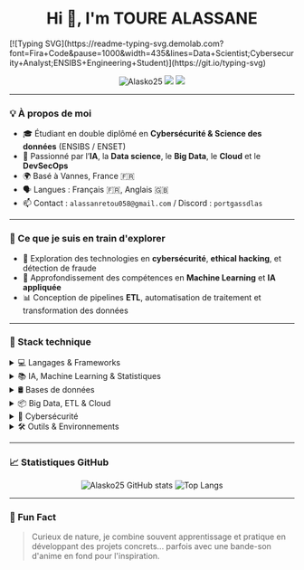 <h1 align="center">Hi 👋, I'm TOURE ALASSANE</h1>
[![Typing SVG](https://readme-typing-svg.demolab.com?font=Fira+Code&pause=1000&width=435&lines=Data+Scientist;Cybersecurity+Analyst;ENSIBS+Engineering+Student)](https://git.io/typing-svg)

<p align="center">
  <img src="https://komarev.com/ghpvc/?username=Alasko25&label=Profile%20views&color=0e75b6&style=flat" alt="Alasko25" />
  <a href="https://linkedin.com/in/alassane-tour%C3%A9-4b462728a" target="_blank"><img src="https://img.shields.io/badge/LinkedIn-Connect-blue" /></a>
  <a href="mailto:alassanretou058@gmail.com"><img src="https://img.shields.io/badge/Email-Contact-red" /></a>
</p>

---

### 💡 À propos de moi

- 🎓 Étudiant en double diplômé en **Cybersécurité & Science des données** (ENSIBS / ENSET)
- 🧠 Passionné par l’**IA**, la **Data science**, le **Big Data**, le **Cloud** et le **DevSecOps**
- 🌍 Basé à Vannes, France 🇫🇷
- 🗣 Langues : Français 🇫🇷, Anglais 🇬🇧
- 📫 Contact : `alassanretou058@gmail.com` / Discord : `portgassdlas`

---

### 🚀 Ce que je suis en train d'explorer

- 🌌 Exploration des technologies en **cybersécurité**, **ethical hacking**, et détection de fraude
- 🤖 Approfondissement des compétences en **Machine Learning** et **IA appliquée**
- 📊 Conception de pipelines **ETL**, automatisation de traitement et transformation des données

---

### 🧰 Stack technique

<details>
<summary>💻 Langages & Frameworks</summary>

![Python](https://img.shields.io/badge/Python-3776AB?style=flat-square&logo=python&logoColor=white)
![Java](https://img.shields.io/badge/Java-ED8B00?style=flat-square&logo=java&logoColor=white)
![R](https://img.shields.io/badge/R-276DC3?style=flat-square&logo=r&logoColor=white)
![C++](https://img.shields.io/badge/C++-00599C?style=flat-square&logo=c%2B%2B&logoColor=white)
![TypeScript](https://img.shields.io/badge/TypeScript-3178C6?style=flat-square&logo=typescript&logoColor=white)
![Bash](https://img.shields.io/badge/Bash-121011?style=flat-square&logo=gnu-bash&logoColor=white)
![PHP](https://img.shields.io/badge/PHP-777BB4?style=flat-square&logo=php&logoColor=white)
![HTML5](https://img.shields.io/badge/HTML5-E34F26?style=flat-square&logo=html5&logoColor=white)
![CSS3](https://img.shields.io/badge/CSS3-1572B6?style=flat-square&logo=css3&logoColor=white)
![JavaScript](https://img.shields.io/badge/JavaScript-F7DF1E?style=flat-square&logo=javascript&logoColor=black)
![XML](https://img.shields.io/badge/XML-FF6600?style=flat-square&logo=w3c&logoColor=white)
![React](https://img.shields.io/badge/React-61DAFB?style=flat-square&logo=react&logoColor=black)
![Bootstrap](https://img.shields.io/badge/Bootstrap-7952B3?style=flat-square&logo=bootstrap&logoColor=white)
![TailwindCSS](https://img.shields.io/badge/Tailwind_CSS-38B2AC?style=flat-square&logo=tailwind-css&logoColor=white)
</details>

<details>
<summary>📚 IA, Machine Learning & Statistiques</summary>

![Pandas](https://img.shields.io/badge/Pandas-150458?style=flat-square&logo=pandas&logoColor=white)
![NumPy](https://img.shields.io/badge/NumPy-013243?style=flat-square&logo=numpy&logoColor=white)
![Scikit-learn](https://img.shields.io/badge/Scikit--learn-F7931E?style=flat-square&logo=scikit-learn&logoColor=white)
![Seaborn](https://img.shields.io/badge/Seaborn-3776AB?style=flat-square)
![Matplotlib](https://img.shields.io/badge/Matplotlib-11557C?style=flat-square)
![XGBoost](https://img.shields.io/badge/XGBoost-EC7125?style=flat-square)
![TensorFlow](https://img.shields.io/badge/TensorFlow-FF6F00?style=flat-square&logo=tensorflow&logoColor=white)
![PyTorch](https://img.shields.io/badge/PyTorch-EE4C2C?style=flat-square&logo=pytorch&logoColor=white)
![Keras](https://img.shields.io/badge/Keras-D00000?style=flat-square&logo=keras&logoColor=white)
![MLflow](https://img.shields.io/badge/MLflow-023430?style=flat-square)
</details>

<details>
<summary>🛢️ Bases de données</summary>

![MongoDB](https://img.shields.io/badge/MongoDB-4EA94B?style=flat-square&logo=mongodb&logoColor=white)
![PostgreSQL](https://img.shields.io/badge/PostgreSQL-336791?style=flat-square&logo=postgresql&logoColor=white)
![MySQL](https://img.shields.io/badge/MySQL-4479A1?style=flat-square&logo=mysql&logoColor=white)
![Oracle](https://img.shields.io/badge/Oracle-F80000?style=flat-square&logo=oracle&logoColor=white)
![Redis](https://img.shields.io/badge/Redis-DC382D?style=flat-square&logo=redis&logoColor=white)
![Cassandra](https://img.shields.io/badge/Apache%20Cassandra-1287B1?style=flat-square&logo=apache-cassandra&logoColor=white)
![HBase](https://img.shields.io/badge/HBase-EE0000?style=flat-square)
![Access](https://img.shields.io/badge/MS%20Access-A4373A?style=flat-square&logo=microsoft-access&logoColor=white)
![Firebase](https://img.shields.io/badge/Firebase-FFCA28?style=flat-square&logo=firebase&logoColor=black)
</details>

<details>
<summary>📦 Big Data, ETL & Cloud</summary>

![Hadoop](https://img.shields.io/badge/Hadoop-66CCFF?style=flat-square&logo=apachehadoop&logoColor=black)
![Apache Airflow](https://img.shields.io/badge/Airflow-017CEE?style=flat-square&logo=apache-airflow&logoColor=white)
![Docker](https://img.shields.io/badge/Docker-2496ED?style=flat-square&logo=docker&logoColor=white)
![Oracle Cloud](https://img.shields.io/badge/Oracle%20Cloud-F80000?style=flat-square&logo=oracle&logoColor=white)
![VMware](https://img.shields.io/badge/VMware-607078?style=flat-square&logo=vmware&logoColor=white)
</details>

<details>
<summary>🔐 Cybersécurité</summary>

- Audit Linux, analyse de logs, contrôle d’accès, ligne de commande avancée  
- **IDS / IPS**, administration système, pratiques DevSecOps
- Authentification sécurisée avec JWT, OAuth2, tokens, sécurité API
</details>

<details>
<summary>🛠️ Outils & Environnements</summary>

![Git](https://img.shields.io/badge/Git-F05032?style=flat-square&logo=git&logoColor=white)
![GitHub](https://img.shields.io/badge/GitHub-181717?style=flat-square&logo=github&logoColor=white)
![JIRA](https://img.shields.io/badge/JIRA-0052CC?style=flat-square&logo=jira&logoColor=white)
![Linux](https://img.shields.io/badge/Linux-FCC624?style=flat-square&logo=linux&logoColor=black)
![Windows](https://img.shields.io/badge/Windows-0078D6?style=flat-square&logo=windows&logoColor=white)
![Android](https://img.shields.io/badge/Android-3DDC84?style=flat-square&logo=android&logoColor=white)
![Microsoft Office](https://img.shields.io/badge/Microsoft%20Office-D83B01?style=flat-square&logo=microsoft-office&logoColor=white)
</details>

---

### 📈 Statistiques GitHub

<p align="center">
  <img src="https://github-readme-stats.vercel.app/api?username=Alasko25&show_icons=true&theme=tokyonight" alt="Alasko25 GitHub stats"/>
  <img src="https://github-readme-stats.vercel.app/api/top-langs/?username=Alasko25&layout=compact&theme=tokyonight" alt="Top Langs"/>
</p>

---

### 🎯 Fun Fact

> Curieux de nature, je combine souvent apprentissage et pratique en développant des projets concrets... parfois avec une bande-son d'anime en fond pour l'inspiration.

<!---
Alasko25/Alasko25 is a ✨ special ✨ repository because its `README.md` (this file) appears on your GitHub profile.
You can click the Preview link to take a look at your changes.
--->

